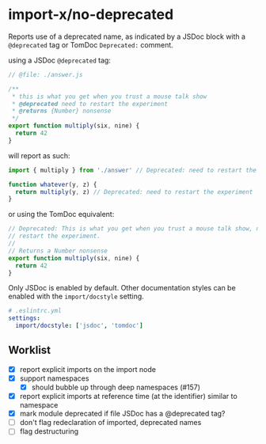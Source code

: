 # import-x/no-deprecated

<!-- end auto-generated rule header -->

Reports use of a deprecated name, as indicated by a JSDoc block with a `@deprecated`
tag or TomDoc `Deprecated:` comment.

using a JSDoc `@deprecated` tag:

```js
// @file: ./answer.js

/**
 * this is what you get when you trust a mouse talk show
 * @deprecated need to restart the experiment
 * @returns {Number} nonsense
 */
export function multiply(six, nine) {
  return 42
}
```

will report as such:

```js
import { multiply } from './answer' // Deprecated: need to restart the experiment

function whatever(y, z) {
  return multiply(y, z) // Deprecated: need to restart the experiment
}
```

or using the TomDoc equivalent:

```js
// Deprecated: This is what you get when you trust a mouse talk show, need to
// restart the experiment.
//
// Returns a Number nonsense
export function multiply(six, nine) {
  return 42
}
```

Only JSDoc is enabled by default. Other documentation styles can be enabled with
the `import/docstyle` setting.

```yaml
# .eslintrc.yml
settings:
  import/docstyle: ['jsdoc', 'tomdoc']
```

## Worklist

 - [x] report explicit imports on the import node
 - [x] support namespaces
   - [x] should bubble up through deep namespaces (#157)
 - [x] report explicit imports at reference time (at the identifier) similar to namespace
 - [x] mark module deprecated if file JSDoc has a @deprecated tag?
 - [ ] don't flag redeclaration of imported, deprecated names
 - [ ] flag destructuring
